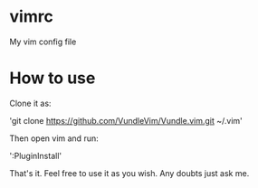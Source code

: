 # vimrc
My vim config file

# How to use
Clone it as:

'git clone https://github.com/VundleVim/Vundle.vim.git ~/.vim'

Then open vim and run:

':PluginInstall'

That's it.
Feel free to use it as you wish.
Any doubts just ask me.
